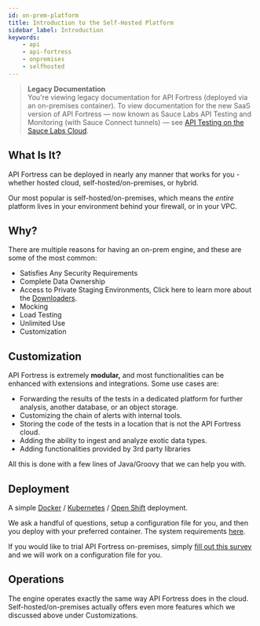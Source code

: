 ```yaml
---
id: on-prem-platform
title: Introduction to the Self-Hosted Platform
sidebar_label: Introduction
keywords:
    - api
    - api-fortress
    - onpremises
    - selfhosted
---
```


<head>
  <meta name="robots" content="noindex" />
</head>

>**Legacy Documentation**<br/>You're viewing legacy documentation for API Fortress (deployed via an on-premises container). To view documentation for the new SaaS version of API Fortress &#8212; now known as Sauce Labs API Testing and Monitoring (with Sauce Connect tunnels) &#8212; see [API Testing on the Sauce Labs Cloud](/api-testing/).

## What Is It?

API Fortress can be deployed in nearly any manner that works for you - whether hosted cloud, self-hosted/on-premises, or hybrid.

Our most popular is self-hosted/on-premises, which means the _entire_ platform lives in your environment behind your firewall, or in your VPC.

## Why?

There are multiple reasons for having an on-prem engine, and these are some of the most common:

- Satisfies Any Security Requirements
- Complete Data Ownership
- Access to Private Staging Environments, Click here to learn more about the [Downloaders](https://apifortress.com/doc/downloader-101/).
- Mocking
- Load Testing
- Unlimited Use
- Customization

## Customization

API Fortress is extremely **modular,** and most functionalities can be enhanced with extensions and integrations. Some use cases are:

- Forwarding the results of the tests in a dedicated platform for further analysis, another database, or an object storage.
- Customizing the chain of alerts with internal tools.
- Storing the code of the tests in a location that is not the API Fortress cloud.
- Adding the ability to ingest and analyze exotic data types.
- Adding functionalities provided by 3rd party libraries

All this is done with a few lines of Java/Groovy that we can help you with.

## Deployment

A simple [Docker](/api-testing/on-prem/self-hosted/deployment-docker) / [Kubernetes](/api-testing/on-prem/self-hosted/deployment-kubernetes) / [Open Shift](/api-testing/on-prem/self-hosted/red-hat-openshift) deployment.

We ask a handful of questions, setup a configuration file for you, and then you deploy with your preferred container. The system requirements [here](/api-testing/on-prem/self-hosted/on-premises-requirements).

If you would like to trial API Fortress on-premises, simply [fill out this survey](https://apifortress.com/doc/on-premises-questionnaire/) and we will work on a configuration file for you.

## Operations

The engine operates exactly the same way API Fortress does in the cloud. Self-hosted/on-premises actually offers even more features which we discussed above under Customizations.
